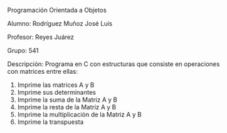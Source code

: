    Programación Orientada a Objetos

   Alumno: Rodríguez Muñoz José Luis

   Profesor: Reyes Juárez

   Grupo: 541

   Descripción:
   Programa en C con estructuras que consiste en operaciones con matrices entre ellas:

   1. Imprime las matrices A y B
   2. Imprime sus determinantes
   3. Imprime la suma de la Matriz A y B
   4. Imprime la resta de la Matriz A y B
   5. Imprime la multiplicación de la Matriz A y B
   6. Imprime la transpuesta 
